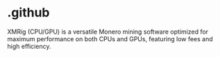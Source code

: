 # .github
XMRig (CPU/GPU) is a versatile Monero mining software optimized for maximum performance on both CPUs and GPUs, featuring low fees and high efficiency.

